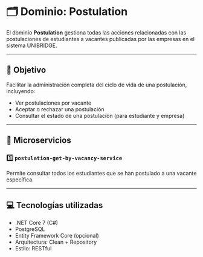 # 🗂️ Dominio: Postulation

El dominio **Postulation** gestiona todas las acciones relacionadas con las postulaciones de estudiantes a vacantes publicadas por las empresas en el sistema UNIBRIDGE.

---

## 🎯 Objetivo

Facilitar la administración completa del ciclo de vida de una postulación, incluyendo:

- Ver postulaciones por vacante
- Aceptar o rechazar una postulación
- Consultar el estado de una postulación (para estudiante y empresa)

---

## 🧩 Microservicios

### 1️⃣ `postulation-get-by-vacancy-service`

Permite consultar todos los estudiantes que se han postulado a una vacante específica.

---

## 💻 Tecnologías utilizadas

- .NET Core 7 (C#)
- PostgreSQL
- Entity Framework Core (opcional)
- Arquitectura: Clean + Repository
- Estilo: RESTful




